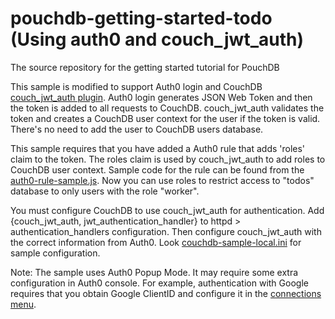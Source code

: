pouchdb-getting-started-todo (Using auth0 and couch_jwt_auth)
============================

The source repository for the getting started tutorial for PouchDB

This sample is modified to support Auth0 login and CouchDB [couch_jwt_auth plugin](https://github.com/softapalvelin/couch_jwt_auth). Auth0 login generates JSON Web Token and then the token is added to all requests to CouchDB. couch_jwt_auth validates the token and creates a CouchDB user context for the user if the token is valid. There's no need to add the user to CouchDB users database.

This sample requires that you have added a Auth0 rule that adds 'roles' claim to the token. The roles claim is used by couch_jwt_auth to add roles to CouchDB user context. Sample code for the rule can be found from the [auth0-rule-sample.js](https://github.com/softapalvelin/getting-started-todo/blob/master/auth0-rule-sample.js). Now you can use roles to restrict access to "todos" database to only users with the role "worker".

You must configure CouchDB to use couch_jwt_auth for authentication. Add {couch_jwt_auth, jwt_authentication_handler} to httpd > authentication_handlers configuration. Then configure couch_jwt_auth with the correct information from Auth0. Look [couchdb-sample-local.ini](https://github.com/softapalvelin/getting-started-todo/blob/master/couchdb-sample-local.ini) for sample configuration.

Note: The sample uses Auth0 Popup Mode. It may require some extra configuration in Auth0 console. For example, authentication with Google requires that you obtain Google ClientID and configure it in the [connections menu](https://manage.auth0.com/#/connections/social).
